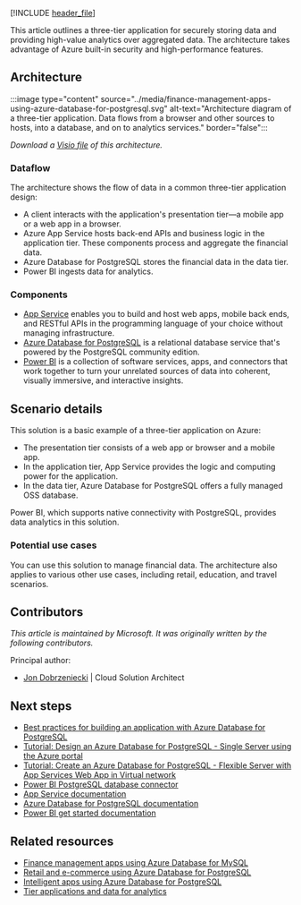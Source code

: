 [!INCLUDE [header_file](../../../includes/sol-idea-header.md)]

This article outlines a three-tier application for securely storing data and providing high-value analytics over aggregated data. The architecture takes advantage of Azure built-in security and high-performance features.

## Architecture

:::image type="content" source="../media/finance-management-apps-using-azure-database-for-postgresql.svg" alt-text="Architecture diagram of a three-tier application. Data flows from a browser and other sources to hosts, into a database, and on to analytics services." border="false":::

*Download a [Visio file](https://arch-center.azureedge.net/finance-management-apps-postgresql.vsdx) of this architecture.*

### Dataflow

The architecture shows the flow of data in a common three-tier application design:

- A client interacts with the application's presentation tier—a mobile app or a web app in a browser.
- Azure App Service hosts back-end APIs and business logic in the application tier. These components process and aggregate the financial data.
- Azure Database for PostgreSQL stores the financial data in the data tier.
- Power BI ingests data for analytics.

### Components

- [App Service](https://azure.microsoft.com/products/app-service) enables you to build and host web apps, mobile back ends, and RESTful APIs in the programming language of your choice without managing infrastructure.
- [Azure Database for PostgreSQL](https://azure.microsoft.com/products/postgresql) is a relational database service that's powered by the PostgreSQL community edition.
- [Power BI](https://powerbi.microsoft.com) is a collection of software services, apps, and connectors that work together to turn your unrelated sources of data into coherent, visually immersive, and interactive insights.

## Scenario details

This solution is a basic example of a three-tier application on Azure:

- The presentation tier consists of a web app or browser and a mobile app.
- In the application tier, App Service provides the logic and computing power for the application.
- In the data tier, Azure Database for PostgreSQL offers a fully managed OSS database.

Power BI, which supports native connectivity with PostgreSQL, provides data analytics in this solution.

### Potential use cases

You can use this solution to manage financial data. The architecture also applies to various other use cases, including retail, education, and travel scenarios.

## Contributors

*This article is maintained by Microsoft. It was originally written by the following contributors.*

Principal author:

- [Jon Dobrzeniecki](https://www.linkedin.com/in/jonathan-dobrzeniecki) | Cloud Solution Architect

## Next steps

- [Best practices for building an application with Azure Database for PostgreSQL](/azure/postgresql/single-server/application-best-practices)
- [Tutorial: Design an Azure Database for PostgreSQL - Single Server using the Azure portal](/azure/postgresql/tutorial-design-database-using-azure-portal)
- [Tutorial: Create an Azure Database for PostgreSQL - Flexible Server with App Services Web App in Virtual network](/azure/postgresql/flexible-server/tutorial-webapp-server-vnet)
- [Power BI PostgreSQL database connector](/power-query/connectors/postgresql)
- [App Service documentation](/azure/app-service)
- [Azure Database for PostgreSQL documentation](/azure/postgresql)
- [Power BI get started documentation](/power-bi/fundamentals)

## Related resources

- [Finance management apps using Azure Database for MySQL](./finance-management-apps-using-azure-database-for-mysql.yml)
- [Retail and e-commerce using Azure Database for PostgreSQL](./retail-and-ecommerce-using-azure-database-for-postgresql.yml)
- [Intelligent apps using Azure Database for PostgreSQL](../../databases/idea/intelligent-apps-using-azure-database-for-postgresql.yml)
- [Tier applications and data for analytics](./tiered-data-for-analytics.yml)
